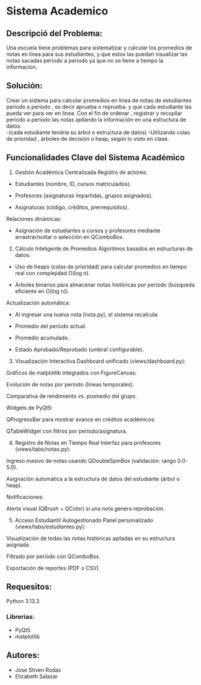 # Sistema Academico
## Descripció del Problema:
Una escuela tiene problemas  para  sistematizar  y calcular los promedios de  notas en linea  para sus  estudiantes, y que estos las puedan  visualizar las notas  sacadas periodo  a periodo  ya  que   no se tiene a tiempo  la informacion.

## Solución:
 Crear un sistema  para  calcular promedios en línea  de notas   de estudiantes periodo a periodo , es  decir   aprueba o reprueba. y que cada estudiante  las  pueda ver  para  ver en linea. Con el fin de ordenar  , registrar y recopilar  periodo  a periodo  las  notas apilando la información  en una estructura de  datos.  
-(cada estudiante  tendría su árbol o  estructura de  datos) 
-Utilizando  colas  de  prioridad , árboles de decisión o heap, según lo   visto en clase.


## Funcionalidades Clave del Sistema Académico

1. Gestión Académica Centralizada
Registro de actores:

- Estudiantes (nombre, ID, cursos matriculados).

- Profesores (asignaturas impartidas, grupos asignados).

- Asignaturas (código, créditos, prerrequisitos).

Relaciones dinámicas:

- Asignación de estudiantes a cursos y profesores mediante arrastrar/soltar o selección en QComboBox.

2. Cálculo Inteligente de Promedios
Algoritmos basados en estructuras de datos:

- Uso de heaps (colas de prioridad) para calcular promedios en tiempo real con complejidad O(log n).

- Árboles binarios para almacenar notas históricas por período (búsqueda eficiente en O(log n)).

Actualización automática:

- Al ingresar una nueva nota (nota.py), el sistema recalcula:

- Promedio del período actual.

- Promedio acumulado.

- Estado Aprobado/Reprobado (umbral configurable).

3. Visualización Interactiva
Dashboard unificado (views/dashboard.py):

Gráficos de matplotlib integrados con FigureCanvas:

Evolución de notas por período (líneas temporales).

Comparativa de rendimiento vs. promedio del grupo.

Widgets de PyQt5:

QProgressBar para mostrar avance en créditos académicos.

QTableWidget con filtros por período/asignatura.

4. Registro de Notas en Tiempo Real
Interfaz para profesores (views/tabs/notas.py):

Ingreso masivo de notas usando QDoubleSpinBox (validación: rango 0.0-5.0).

Asignación automática a la estructura de datos del estudiante (árbol o heap).

Notificaciones:

Alerta visual (QBrush + QColor) si una nota genera reprobación.

5. Acceso Estudiantil Autogestionado
Panel personalizado (views/tabs/estudiantes.py):

Visualización de todas las notas históricas apiladas en su estructura asignada.

Filtrado por período con QComboBox.

Exportación de reportes (PDF o CSV).



## Requesitos:
Python 3.13.3
### Librerias:
- PyQt5
- matplotlib


## Autores:
- Jose Stiven Rodas
- Elizabeth Salazar
